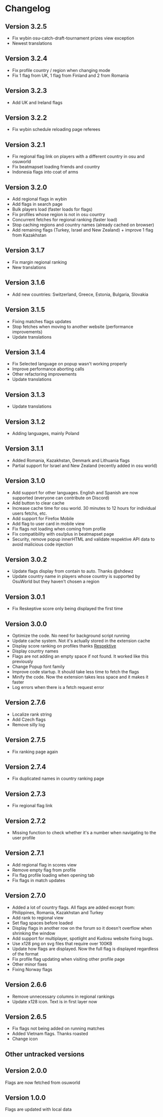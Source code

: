 # Changelog

## Version 3.2.5

- Fix wybin osu-catch-draft-tournament prizes view exception
- Newest translations


## Version 3.2.4

- Fix profile country / region when changing mode
- Fix 1 flag from UK, 1 flag from Finland and 2 from Romania

## Version 3.2.3

- Add UK and Ireland flags

## Version 3.2.2

- Fix wybin schedule reloading page referees

## Version 3.2.1

- Fix regional flag link on players with a different country in osu and osuworld
- Fix beatmapset loading friends and country
- Indonesia flags into coat of arms

## Version 3.2.0

- Add regional flags in wybin
- Add flags in search page
- Bulk players load (faster loads for flags)
- Fix profiles whose region is not in osu country
- Concurrent fetches for regional ranking (faster load)
- Stop caching regions and country names (already cached on browser)
- Add remaining flags (Turkey, Israel and New Zealand) + improve 1 flag from Kazakhstan

## Version 3.1.7

- Fix margin regional ranking
- New translations

## Version 3.1.6

- Add new countries: Switzerland, Greece, Estonia, Bulgaria, Slovakia

## Version 3.1.5

- Fixing matches flags updates
- Stop fetches when moving to another website (performance improvements)
- Update translations

## Version 3.1.4

- Fix Selected language on popup wasn't working properly
- Improve performance aborting calls
- Other refactoring improvements
- Update translations

## Version 3.1.3

- Update translations

## Version 3.1.2

- Adding languages, mainly Poland

## Version 3.1.1

- Added Romania, Kazakhstan, Denmark and Lithuania flags
- Partial support for Israel and New Zealand (recently added in osu world)

## Version 3.1.0

- Add support for other languages. English and Spanish are now supported (everyone can contribute on Discord)
- Add button to clear cache
- Increase cache time for osu world. 30 minutes to 12 hours for individual users fetchs, etc.
- Add support for Firefox Mobile
- Add flag to user card in mobile view
- Fix flags not loading when coming from profile
- Fix compatibility with osu!plus in beatmapset page
- Security, remove popup innerHTML and validate respektive API data to avoid malicious code injection




## Version 3.0.2

- Update flags display from contain to auto. Thanks @shdewz 
- Update country name in players whose country is supported by OsuWorld but they haven't chosen a region

## Version 3.0.1

- Fix Reskeptive score only being displayed the first time

## Version 3.0.0

- Optimize the code. No need for background script running
- Update cache system. Not it's actually stored in the extension cache
- Display score ranking on profiles thanks [Respektive](https://osu.ppy.sh/users/1023489)
- Display country names
- Flags are not adding an empty space if not found. It worked like this previously
- Change Popup font family
- Improve code startup. It should take less time to fetch the flags
- Minify the code. Now the extension takes less space and it makes it faster
- Log errors when there is a fetch request error

## Version 2.7.6

- Localize rank string
- Add Czech flags
- Remove silly log

## Version 2.7.5

- Fix ranking page again

## Version 2.7.4

- Fix duplicated names in country ranking page

## Version 2.7.3

- Fix regional flag link

## Version 2.7.2

- Missing function to check whether it's a number when navigating to the user profile

## Version 2.7.1

- Add regional flag in scores view
- Remove empty flag from profile
- Fix flag profile loading when opening tab
- Fix flags in match updates

## Version 2.7.0

- Added a lot of country flags. All flags are added except from: Philippines, Romania, Kazakhstan and Turkey
- Add rank to regional view
- Set flag spaces before loaded
- Display flags in another row on the forum so it doesn't overflow when shrinking the window
- Add support for multiplayer, spotlight and Kudosu website fixing bugs.
- Use x128 png on svg files that require over 100KB
- Update how flags are displayed. Now the full flag is displayed regardless of the format
- Fix profile flag updating when visiting other profile page
- Other minor fixes
- Fixing Norway flags

## Version 2.6.6

- Remove unnecessary columns in regional rankings
- Update x128 icon. Text is in first layer now

## Version 2.6.5

- Fix flags not being added on running matches
- Added Vietnam flags. Thanks roasted
- Change icon

## Other untracked versions

## Version 2.0.0

Flags are now fetched from osuworld

## Version 1.0.0

Flags are updated with local data